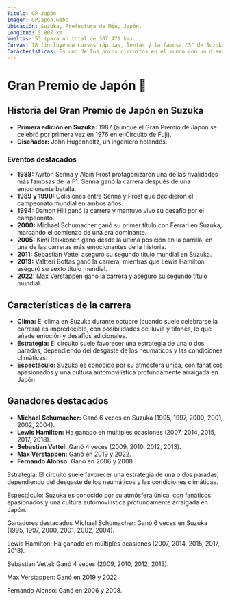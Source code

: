 ```yaml
---
Titulo: GP Japón
Imagen: GPJapon.webp
Ubicación: Suzuka, Prefectura de Mie, Japón.
Longitud: 5.807 km.
Vueltas: 53 (para un total de 307.471 km).
Curvas: 18 (incluyendo curvas rápidas, lentas y la famosa "S" de Suzuka).
Características: Es uno de los pocos circuitos en el mundo con un diseño en forma de "8", lo que lo hace único. También es conocido por su combinación de curvas técnicas y rápidas, como la "S" de Suzuka, la curva 130R y la chicane de Casio.
---
```


# Gran Premio de Japón 🏁

## Historia del Gran Premio de Japón en Suzuka
- **Primera edición en Suzuka:** 1987 (aunque el Gran Premio de Japón se celebró por primera vez en 1976 en el Circuito de Fuji).
- **Diseñador:** John Hugenholtz, un ingeniero holandés.

### Eventos destacados
- **1988:** Ayrton Senna y Alain Prost protagonizaron una de las rivalidades más famosas de la F1. Senna ganó la carrera después de una emocionante batalla.
- **1989 y 1990:** Colisiones entre Senna y Prost que decidieron el campeonato mundial en ambos años.
- **1994:** Damon Hill ganó la carrera y mantuvo vivo su desafío por el campeonato.
- **2000:** Michael Schumacher ganó su primer título con Ferrari en Suzuka, marcando el comienzo de una era dominante.
- **2005:** Kimi Räikkönen ganó desde la última posición en la parrilla, en una de las carreras más emocionantes de la historia.
- **2011:** Sebastian Vettel aseguró su segundo título mundial en Suzuka.
- **2019:** Valtteri Bottas ganó la carrera, mientras que Lewis Hamilton aseguró su sexto título mundial.
- **2022:** Max Verstappen ganó la carrera y aseguró su segundo título mundial.

## Características de la carrera
- **Clima:** El clima en Suzuka durante octubre (cuando suele celebrarse la carrera) es impredecible, con posibilidades de lluvia y tifones, lo que añade emoción y desafíos adicionales.
- **Estrategia:** El circuito suele favorecer una estrategia de una o dos paradas, dependiendo del desgaste de los neumáticos y las condiciones climáticas.
- **Espectáculo:** Suzuka es conocido por su atmósfera única, con fanáticos apasionados y una cultura automovilística profundamente arraigada en Japón.

## Ganadores destacados
- **Michael Schumacher:** Ganó 6 veces en Suzuka (1995, 1997, 2000, 2001, 2002, 2004).
- **Lewis Hamilton:** Ha ganado en múltiples ocasiones (2007, 2014, 2015, 2017, 2018).
- **Sebastian Vettel:** Ganó 4 veces (2009, 2010, 2012, 2013).
- **Max Verstappen:** Ganó en 2019 y 2022.
- **Fernando Alonso:** Ganó en 2006 y 2008.

Estrategia: El circuito suele favorecer una estrategia de una o dos paradas, dependiendo del desgaste de los neumáticos y las condiciones climáticas.

Espectáculo: Suzuka es conocido por su atmósfera única, con fanáticos apasionados y una cultura automovilística profundamente arraigada en Japón.

Ganadores destacados
Michael Schumacher: Ganó 6 veces en Suzuka (1995, 1997, 2000, 2001, 2002, 2004).

Lewis Hamilton: Ha ganado en múltiples ocasiones (2007, 2014, 2015, 2017, 2018).

Sebastian Vettel: Ganó 4 veces (2009, 2010, 2012, 2013).

Max Verstappen: Ganó en 2019 y 2022.

Fernando Alonso: Ganó en 2006 y 2008.